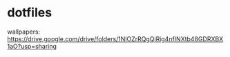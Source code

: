 # dotfiles

wallpapers: https://drive.google.com/drive/folders/1NlOZrRQgQjRig4nfINXtb48GDRXBX1aO?usp=sharing
